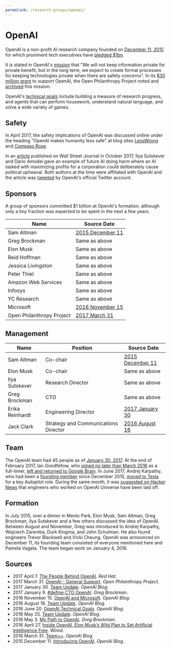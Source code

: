 ```yaml
---
permalink: /research-groups/openai/
---
```

# OpenAI

OpenAI is a non-profit AI research company founded on [December 11, 2015](https://blog.openai.com/introducing-openai/) for which prominent tech executives have [pledged $1bn](http://www.bbc.com/news/technology-35082344).

It is stated in OpenAI's [mission](https://openai.com/about/#mission) that "We will not keep information private for private benefit, but in the long term, we expect to create formal processes for keeping technologies private when there are safety concerns". In its [$30 million grant](http://www.openphilanthropy.org/focus/global-catastrophic-risks/potential-risks-advanced-artificial-intelligence/openai-general-support) to support OpenAI, the Open Philanthropy Project noted and [archived](http://files.openphilanthropy.org/files/Grants/OpenAI/OpenAI_Mission.pdf) this mission.

OpenAI's [technical goals](https://blog.openai.com/openai-technical-goals/) include building a measure of research progress, and agents that can perform housework, understand natural language, and solve a wide variety of games.

## Safety

In April 2017, the safety implications of OpenAI was discussed online under the heading "OpenAI makes humanity less safe" at blog sites [LessWrong](http://lesswrong.com/lw/oul/openai_makes_humanity_less_safe/) and [Compass Rose](http://benjaminrosshoffman.com/openai-makes-humanity-less-safe/).

In an [article](https://www.wsj.com/articles/protecting-against-ais-existential-threat-1508332313) published on Wall Street Journal in October 2017, Ilya Sutskever and Dario Amodei gave an example of future AI doing harm where an AI tasked with maximizing profits for a corporation could deliberately cause political upheaval. Both authors at the time were affiliated with OpenAI and the article was [tweeted](https://twitter.com/OpenAI/status/920684033582841856) by OpenAI's official Twitter account.

## Sponsors

A group of sponsors committed $1 billion at OpenAI's formation, although only a tiny fraction was expected to be spent in the next a few years.

| Name                      | Source Date                                                     |
| ------------------------- | --------------------------------------------------------------- |
| Sam Altman                | [2015 December 11](https://blog.openai.com/introducing-openai/) |
| Greg Brockman             | Same as above |
| Elon Musk                 | Same as above |
| Reid Hoffman              | Same as above |
| Jessica Livingston        | Same as above |
| Peter Thiel               | Same as above |
| Amazon Web Services       | Same as above |
| Infosys                   | Same as above |
| YC Research               | Same as above |
| Microsoft                 | [2016 November 15](https://blog.openai.com/openai-and-microsoft/) |
| Open Philanthropy Project | [2017 March 31](http://www.openphilanthropy.org/focus/global-catastrophic-risks/potential-risks-advanced-artificial-intelligence/openai-general-support) |

## Management

| Name            | Position                             | Source Date                                                     |
| --------------- | ------------------------------------ | --------------------------------------------------------------- |
| Sam Altman      | Co-chair                             | [2015 December 11](https://blog.openai.com/introducing-openai/) |
| Elon Musk       | Co-chair                             | Same as above |
| Ilya Sutskever  | Research Director                    | Same as above |
| Greg Brockman   | CTO                                  | Same as above |
| Erika Reinhardt | Engineering Director                 | [2017 January 30](https://blog.openai.com/team-update-january/) |
| Jack Clark      | Strategy and Communications Director | [2016 August 16](https://blog.openai.com/team-update-august/)   |

## Team

The OpenAI team had 45 people as of [January 30, 2017](https://blog.openai.com/team-update-january/). At the end of February 2017, Ian Goodfellow, who [joined no later than March 2016](https://blog.openai.com/team-plus-plus/) as a full-timer, [left and returned to Google Brain](https://www.reddit.com/r/MachineLearning/comments/5y6uy8/d_did_ian_goodfellow_leave_openai/). In June 2017, Andrej Karpathy, who had been a [founding member](https://blog.openai.com/introducing-openai/) since December 2015, [moved to Tesla](https://techcrunch.com/2017/06/20/tesla-hires-deep-learning-expert-andrej-karpathy-to-lead-autopilot-vision/) for a key Autopilot role. During the same month, it was [suggested on Hacker News](https://news.ycombinator.com/item?id=14636596) that engineers who worked on OpenAI Universe have been laid off.

## Formation

In July 2015, over a dinner in Menlo Park, Elon Musk, Sam Altman, Greg Brockman, Ilya Sutskever and a few others discussed the idea of OpenAI. Between August and November, Greg was introduced to Andrej Karpathy, Wojciech Zaremba, Durk Kingma, and John Schulman. He also found engineers Trevor Blackwell and Vicki Cheung. OpenAI was announced on December 11, its founding team consisted of everyone mentioned here and Pamela Vagata. The team began work on January 4, 2016.

## Sources

* 2017 April 7. [The People Behind OpenAI](https://www.redhat.com/en/open-source-stories/ai-revolutionaries/people-behind-openai). *Red Hat*.
* 2017 March 31. [OpenAI - General Support](http://www.openphilanthropy.org/focus/global-catastrophic-risks/potential-risks-advanced-artificial-intelligence/openai-general-support). *Open Philanthropy Project*.
* 2017 January 30. [Team Update](https://blog.openai.com/team-update-january/). *OpenAI Blog*.
* 2017 January 9. [#define CTO OpenAI](https://blog.gregbrockman.com/define-cto-openai). *Greg Brockman*.
* 2016 November 15. [OpenAI and Microsoft](https://blog.openai.com/openai-and-microsoft/). *OpenAI Blog*.
* 2016 August 16. [Team Update](https://blog.openai.com/team-update-august/). *OpenAI Blog*.
* 2016 June 20. [OpenAI Technical Goals](https://blog.openai.com/openai-technical-goals/). *OpenAI Blog*.
* 2016 May 25. [Team Update](https://blog.openai.com/team-update/). *OpenAI Blog*.
* 2016 May 3. [My Path to OpenAI](https://blog.gregbrockman.com/my-path-to-openai). *Greg Brockman*.
* 2016 April 27. [Inside OpenAI, Elon Musk’s Wild Plan to Set Artificial Intelligence Free](https://www.wired.com/2016/04/openai-elon-musk-sam-altman-plan-to-set-artificial-intelligence-free/). *Wired*.
* 2016 March 31. [Team++](https://blog.openai.com/team-plus-plus/). *OpenAI Blog*.
* 2015 December 11. [Introducing OpenAI](https://blog.openai.com/introducing-openai/). *OpenAI Blog*.
